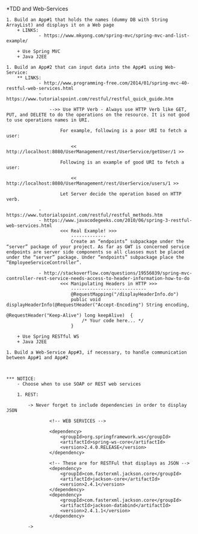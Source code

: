*TDD and Web-Services

	1. Build an App#1 that holds the names (dummy DB with String ArrayList) and displays it on a Web page
		+ LINKS: 
				- https://www.mkyong.com/spring-mvc/spring-mvc-and-list-example/

		+ Use Spring MVC
		+ Java J2EE

	1. Build an App#2 that can input data into the App#1 using Web-Service:
		** LINKS: 
				- http://www.programming-free.com/2014/01/spring-mvc-40-restful-web-services.html
				- https://www.tutorialspoint.com/restful/restful_quick_guide.htm

					-->> Use HTTP Verb - Always use HTTP Verb like GET, PUT, and DELETE to do the operations on the resource. It is not good to use operations names in URI. 

						For example, following is a poor URI to fetch a user:

							<< http://localhost:8080/UserManagement/rest/UserService/getUser/1 >>

						Following is an example of good URI to fetch a user:

							<< http://localhost:8080/UserManagement/rest/UserService/users/1 >>

						Let Server decide the operation based on HTTP verb.

				- https://www.tutorialspoint.com/restful/restful_methods.htm
				- https://www.javacodegeeks.com/2010/06/spring-3-restful-web-services.html
						<<< Real Example! >>>
						    -------------
							Create an “endpoints” subpackage under the “server” package of your project. As far as GWT is concerned service endpoints are server side components so all classes must be placed under the “server” package. Under “endpoints” subpackage place the “EmployeeServiceController”.

				- http://stackoverflow.com/questions/19556039/spring-mvc-controller-rest-service-needs-access-to-header-information-how-to-do
						<<< Manipulating Headers in HTTP >>>
							----------------------------
							@RequestMapping("/displayHeaderInfo.do")
							public void displayHeaderInfo(@RequestHeader("Accept-Encoding") String encoding,
							                              @RequestHeader("Keep-Alive") long keepAlive)  {
							    /* Your code here... */
							}

		+ Use Spring RESTful WS
		+ Java J2EE

	1. Build a Web-Service App#3, if necessary, to handle communication between App#1 and App#2



	*** NOTICE:
		- Choose when to use SOAP or REST web services

		1. REST:

			-> Never forget to include dependencies in order to display JSON

					<!-- WEB SERVICES -->

			        <dependency>
			            <groupId>org.springframework.ws</groupId>
			            <artifactId>spring-ws-core</artifactId>
			            <version>2.4.0.RELEASE</version>
			        </dependency>

					<!-- These are for RESTFul that displays as JSON -->
			        <dependency>
			            <groupId>com.fasterxml.jackson.core</groupId>
			            <artifactId>jackson-core</artifactId>
			            <version>2.4.1</version>
			        </dependency>
			        <dependency>
			            <groupId>com.fasterxml.jackson.core</groupId>
			            <artifactId>jackson-databind</artifactId>
			            <version>2.4.1.1</version>
			        </dependency>

			-> 